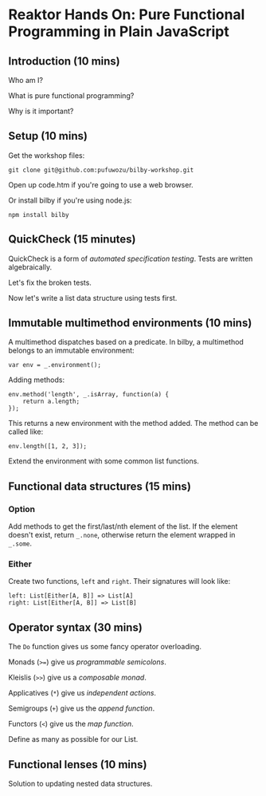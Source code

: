 # Reaktor Hands On: Pure Functional Programming in Plain JavaScript

## Introduction (10 mins)

Who am I?

What is pure functional programming?

Why is it important?

## Setup (10 mins)

Get the workshop files:

    git clone git@github.com:pufuwozu/bilby-workshop.git

Open up code.htm if you're going to use a web browser.

Or install bilby if you're using node.js:

    npm install bilby

## QuickCheck (15 minutes)

QuickCheck is a form of *automated specification testing*. Tests are
written algebraically.

Let's fix the broken tests.

Now let's write a list data structure using tests first.

## Immutable multimethod environments (10 mins)

A multimethod dispatches based on a predicate. In bilby, a multimethod
belongs to an immutable environment:

    var env = _.environment();

Adding methods:

    env.method('length', _.isArray, function(a) {
        return a.length;
    });

This returns a new environment with the method added. The method can
be called like:

    env.length([1, 2, 3]);

Extend the environment with some common list functions.

## Functional data structures (15 mins)

### Option

Add methods to get the first/last/nth element of the list. If the
element doesn't exist, return `_.none`, otherwise return the element
wrapped in `_.some`.

### Either

Create two functions, `left` and `right`. Their signatures will look
like:

    left: List[Either[A, B]] => List[A]
    right: List[Either[A, B]] => List[B]

## Operator syntax (30 mins)

The `Do` function gives us some fancy operator overloading.

Monads (`>=`) give us *programmable semicolons*.

Kleislis (`>>`) give us a *composable monad*.

Applicatives (`*`) give us *independent actions*.

Semigroups (`+`) give us the *append function*.

Functors (`<`) give us the *map function*.

Define as many as possible for our List.

## Functional lenses (10 mins)

Solution to updating nested data structures.
